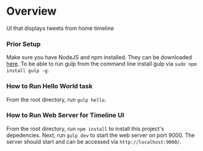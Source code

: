 # Overview
UI that displays tweets from home timeline

### Prior Setup
Make sure you have NodeJS and npm installed. They can be downloaded [here](https://nodejs.org/en/).
To be able to run gulp from the command line install gulp via ```sudo npm install gulp -g```.

### How to Run Hello World task
From the root directory, run ```gulp hello```.

### How to Run Web Server for Timeline UI
From the root directory, run ```npm install``` to install this project's depedencies. 
Next, run ```gulp dev``` to start the web server on port 9000.
The server should start and can be accessed via ```http://localhost:9000/```.